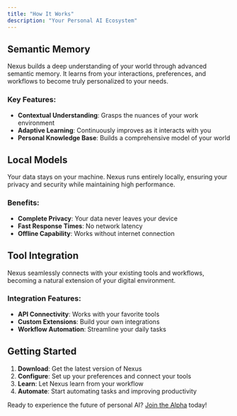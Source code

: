 ```yaml
---
title: "How It Works"
description: "Your Personal AI Ecosystem"
---
```


## Semantic Memory

Nexus builds a deep understanding of your world through advanced semantic memory. It learns from your interactions, preferences, and workflows to become truly personalized to your needs.

### Key Features:
- **Contextual Understanding**: Grasps the nuances of your work environment
- **Adaptive Learning**: Continuously improves as it interacts with you
- **Personal Knowledge Base**: Builds a comprehensive model of your world

## Local Models

Your data stays on your machine. Nexus runs entirely locally, ensuring your privacy and security while maintaining high performance.

### Benefits:
- **Complete Privacy**: Your data never leaves your device
- **Fast Response Times**: No network latency
- **Offline Capability**: Works without internet connection

## Tool Integration

Nexus seamlessly connects with your existing tools and workflows, becoming a natural extension of your digital environment.

### Integration Features:
- **API Connectivity**: Works with your favorite tools
- **Custom Extensions**: Build your own integrations
- **Workflow Automation**: Streamline your daily tasks

## Getting Started

1. **Download**: Get the latest version of Nexus
2. **Configure**: Set up your preferences and connect your tools
3. **Learn**: Let Nexus learn from your workflow
4. **Automate**: Start automating tasks and improving productivity

Ready to experience the future of personal AI? [Join the Alpha](/join-alpha) today! 